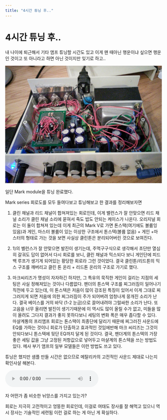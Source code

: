 ```yaml
---
title: "4시간 튜닝 후.."
---
```

# 4시간 튜닝 후..


내 나이에 퇴근해서 기타 앰프 튜닝할 시간도 있고 이게 왠 때아닌 행운이냐 싶으면 행운인 것이고 또 아니라고 하면 아닌 것이지만 잊기로 하고..




![image](/assets/images/8e33e1b1cc0f291dcc7b1178de41bb0a.jpg)




일단 Mark module을 튜닝 완료했다.




Mark series 회로도를 모두 들여다보고 튜닝해보고 한 결과를 정리해보자면




1) 클린 채널과 리드 채널이 합쳐져있는 회로인데, 이게 밸런스가 잘 안맞으면 리드 채널 소리가 클린 채널 소리에 묻혀서 죽도 밥도 안되는 케이스가 나온다. 오리지널 회로는 이 둘이 합쳐져 있는데 이게 최근의 Mark V로 가면 톤스택(여기에도 볼륨잉 있음)과 게인, 마스터 볼륨이 있는 이상한 구조에서 톤스택(볼륨 없음) + 게인 +마스터의 형태로 가는 것을 보면 사실상 클린톤은 분리되어버린 것으로 보여진다.




2) 1)의 벨런스가 잘 안맞으면 발진이 생기는데, 주먹구구식으로 생각해서 초단만 열심히 갈궈도 답이 없어서 다시 회로를 보니, 클린 채널과 믹스되다 보니 게인단에 피드백 루프가 생기게 되어있는 황당한 회로라 그런 것이었다. 결국 클린톤/리드톤의 믹스 구조를 깨버리고 클린 톤 온리 + 리드톤 온리의 구조로 가기로 했다.




3) 마크씨리즈가 명성이 자자하긴 하지만, 그 특유의 묵직한 게인이 걸리는 지점의 세팅은 사실 정해져있는 것이나 다름없다. 팬더의 톤스택 구조를 찌그러짐이 일어나기 직전에 두고 있는데, 이 톤스텍은 저음이 많이 강조된 특징이 있어서 이게 그대로 찌그러지게 되면 저음에 의한 찌그러짐이 주가 되어버려 엄청나게 뭉개진 소리가 난다. 결국 베이스를 거의 바닥 (1-2 눈금)으로 끌어내려야 그럴싸한 소리가 난다. 또 고음을 너무 올리면 발진이 생기기때문에 이 역시도 많이 올릴 수가 없고, 미들을 많이 올려도 그다지 결과가 좋지 못하다보니 세팅의 변화 폭은 매우 좁다할 수 있다. 마샬계통의 프리앰프 회로는 톤스택이 최종단에 달리기 때문에 찌그러진 사운드에 EQ를 가하는 것이니 회로가 단촐하고 효과적인 것임에반해 마크 씨리즈는 그것이 안되다보니 톤스택에 뒷단 EQ까지 달게 된 것이다. 결국, 팬더계의 톤스텍의 가장 좋은 세팅 값을 그냥 고정된 저항값으로 넣어두고 마샬계의 톤스텍을 쓰는 방법도 있다. 메사 부기 앰프의 일부 모델들은 이런 방법도 쓰고 있다.




튜닝은 했지만 샘플 만들 시간은 없으므로 메탈리카의 고전적인 사운드 제대로 나는지 확인사살 해본다.







<audio src="/assets/images/f2389975589300b0c3ecf0cff1b2f141.mp3" controls preload></audio>





자 어떤가 좀 비슷한 뉘앙스를 가지고 있는가? 




회로는 지극히 고전적이고 엉뚱한 회로인데, 이걸로 여태도 장사를 잘 해먹고 있으니 역시 장사는 기술적인 세련됨 이런 걸로 하는 게 아닌 게 확실하다.






